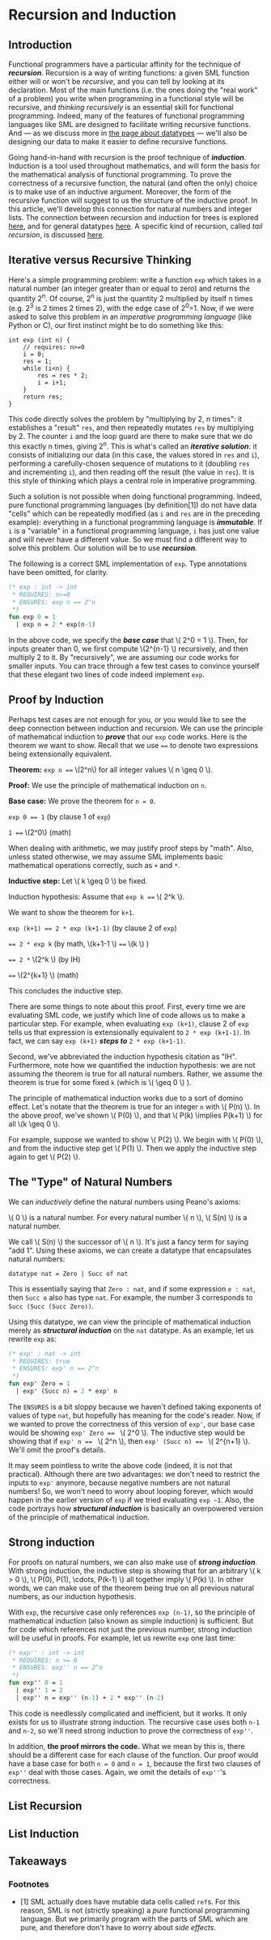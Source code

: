 # Recursion and Induction

## Introduction
Functional programmers have a particular affinity for the technique of **_recursion_**. Recursion is a way of writing functions: a given SML function either will or won't be _recursive_, and you can tell by looking at its declaration. Most of the main functions (i.e. the ones doing the "real work" of a problem) you write when programming in a functional style will be recursive, and _thinking recursively_ is an essential skill for functional programming. Indeed, many of the features of functional programming languages like SML are designed to facilitate writing recursive functions. And &mdash; as we discuss more in [the page about datatypes](datatypes.md) &mdash; we'll also be designing our data to make it easier to define recursive functions.

Going hand-in-hand with recursion is the proof technique of **_induction_**. Induction is a tool used throughout mathematics, and will form the basis for the mathematical analysis of functional programming. To prove the correctness of a recursive function, the natural (and often the only) choice is to make use of an inductive argument. Moreover, the form of the recursive function will suggest to us the structure of the inductive proof. In this article, we'll develop this connection for natural numbers and integer lists. The connection between recursion and induction for trees is explored [here](treeinduct.md), and for general datatypes [here](datatypes.md). A specific kind of recursion, called _tail recursion_, is discussed [here](tail.md).

## Iterative versus Recursive Thinking
Here's a simple programming problem: write a function `exp` which takes in a natural number (an integer greater than or equal to zero) and returns the quantity 2<sup>n</sup>. Of course, 2<sup>n</sup> is just the quantity 2 multiplied by itself n times (e.g. 2<sup>3</sup> is 2 times 2 times 2), with the edge case of 2<sup>0</sup>=1. Now, if we were asked to solve this problem in an _imperative programming language_ (like Python or C), our first instinct might be to do something like this:
```
int exp (int n) { 
    // requires: n>=0
    i = 0;
    res = 1;
    while (i<n) {
        res = res * 2;
        i = i+1;
    }
    return res;
}
```
This code directly solves the problem by "multiplying by 2, n times": it establishes a "result" `res`, and then repeatedly mutates `res` by multiplying by 2. The counter `i` and the loop guard are there to make sure that we do this exactly n times, giving 2<sup>n</sup>. This is what's called an **_iterative solution_**: it consists of initializing our data (in this case, the values stored in `res` and `i`), performing a carefully-chosen sequence of mutations to it (doubling `res` and incrementing `i`), and then reading off the result (the value in `res`). It is this style of thinking which plays a central role in imperative programming. 

Such a solution is not possible when doing functional programming. Indeed, pure functional programming languages (by definition[1]) do not have data "cells" which can be repeatedly modified (as `i` and `res` are in the preceding example): everything in a functional programming language is **_immutable_**. If `i` is a "variable" in a functional programming language, `i` has just one value and will never have a different value. So we must find a different way to solve this problem. Our solution will be to use **_recursion_**.

The following is a correct SML implementation of `exp`. Type annotations have been omitted, for clarity.
```sml
(* exp : int -> int
 * REQUIRES: n>=0 
 * ENSURES: exp n == 2^n
 *)
fun exp 0 = 1
  | exp n = 2 * exp(n-1)
```
In the above code, we specify the **_base case_** that \\( 2^0 = 1 \\). Then, for inputs greater than 0,
we first compute \\(2^{n-1} \\) recursively, and then multiply 2 to it.
By "recursively", we are assuming our code works for smaller inputs.
You can trace through a few test cases to convince yourself that these elegant two lines of code
indeed implement `exp`.

## Proof by Induction

Perhaps test cases are not enough for you, or you would like to see the deep connection
between induction and recursion. We can use the principle of mathematical induction to
**_prove_** that our `exp` code works. Here is the theorem we want to show. Recall that we use
`==` to denote two expressions being extensionally equivalent.

**Theorem:** `exp n ==` \\(2^n\\) for all integer values \\( n \geq 0 \\).

**Proof:** We use the principle of mathematical induction on `n`.

**Base case:** We prove the theorem for `n = 0`.

`exp 0 == 1` (by clause 1 of `exp`)

`1 ==` \\(2^0\\) (math)

When dealing with arithmetic, we may justify proof steps by "math".
Also, unless stated otherwise, we may assume SML implements basic mathematical operations correctly,
such as `+` and `*`.

**Inductive step:** Let \\( k \geq 0 \\) be fixed. 

Induction hypothesis: Assume that `exp k ==` \\( 2^k \\).

We want to show the theorem for `k+1`.

`exp (k+1) == 2 * exp (k+1-1)` (by clause 2 of `exp`)

`== 2 * exp k` (by math, \\(k+1-1 \\) `==` \\(k \\) )

`== 2 *` \\(2^k \\) (by IH)

`==` \\(2^{k+1} \\) (math)

This concludes the inductive step. 

There are some things to note about this proof. First, every time we are evaluating SML code,
we justify which line of code allows us to make a particular step.
For example, when evaluating `exp (k+1)`, clause 2 of `exp` tells us that expression is
extensionally equivalent to `2 * exp (k+1-1)`. In fact, we can say `exp (k+1)` **_steps to_**
`2 * exp (k+1-1)`.

Second, we've abbreviated the induction hypothesis citation as "IH". Furthermore, note how
we quantified the induction hypothesis: we are not assuming the theorem is true for all
natural numbers. Rather, we assume the theorem is true for some fixed `k` (which is \\( \geq 0 \\) ).

The principle of mathematical induction works due to a sort of domino effect. Let's notate
that the theorem is true for an integer `n` with \\( P(n) \\). In the above proof, we've shown
\\( P(0) \\), and that \\( P(k) \implies P(k+1) \\) for all \\(k \geq 0 \\).

For example, suppose we wanted to show \\( P(2) \\). We begin with \\( P(0) \\), and from the inductive step get
\\( P(1) \\). Then we apply the inductive step again to get \\( P(2) \\).

## The "Type" of Natural Numbers

We can *inductively* define the natural numbers using Peano's axioms:

\\( 0 \\) is a natural number.
For every natural number \\( n \\), \\( S(n) \\) is a natural number.

We call \\( S(n) \\) the successor of \\( n \\). It's just a fancy term for saying "add 1".
Using these axioms, we can create a datatype that encapsulates natural numbers:

`datatype nat = Zero | Succ of nat`

This is essentially saying that `Zero : nat`, and
if some expression `e : nat`, then `Succ e` also has type `nat`.
For example, the number 3 corresponds to `Succ (Succ (Succ Zero))`.

Using this datatype, we can view the principle of mathematical induction merely as
**_structural induction_** on the `nat` datatype. As an example, let us rewrite `exp` as:

```sml
(* exp' : nat -> int
 * REQUIRES: true 
 * ENSURES: exp' n == 2^n
 *)
fun exp' Zero = 1
  | exp' (Succ n) = 2 * exp' n
```

The `ENSURES` is a bit sloppy because we haven't defined taking exponents of values of type `nat`,
but hopefully has meaning for the code's reader. Now, if we wanted
to prove the correctness of this version of `exp'`, our base case would be showing
`exp' Zero == ` \\( 2^0 \\). The inductive step would be showing that if `exp' n == ` \\( 2^n \\), then
`exp' (Succ n) == ` \\( 2^{n+1} \\). We'll omit the proof's details.

It may seem pointless to write the above code (indeed, it is not that practical). Although there
are two advantages: we don't need to restrict the inputs to `exp'` anymore, because negative numbers
are not natural numbers! So, we won't need to worry about looping forever, which would happen
in the earlier version of `exp` if we tried evaluating `exp ~1`. Also, the code portrays how
**_structural induction_** is basically an overpowered version of the principle of mathematical induction.

## Strong induction

For proofs on natural numbers, we can also make use of **_strong induction_**. With strong induction, the
inductive step is showing that for an arbitrary \\( k > 0 \\),
\\( P(0), P(1), \cdots, P(k-1) \\) all together imply \\( P(k) \\). In other words, we can make use of
the theorem being true on all previous natural numbers, as our induction hypothesis.

With `exp`, the recursive case only references `exp (n-1)`, so the principle of mathematical induction
(also known as simple induction) is sufficient. But for code which references not just the previous number,
strong induction will be useful in proofs. For example, let us rewrite `exp` one last time:

```sml
(* exp'' : int -> int
 * REQUIRES: n >= 0
 * ENSURES: exp'' n == 2^n
 *)
fun exp'' 0 = 1
  | exp'' 1 = 2
  | exp'' n = exp'' (n-1) + 2 * exp'' (n-2)
```

This code is needlessly complicated and inefficient, but it works.
It only exists for us to illustrate strong induction. The recursive case uses both `n-1` and `n-2`,
so we'll need strong induction to prove the correctness of `exp''`.

In addition, **the proof mirrors the code.** What we mean by this is, there should be a different case
for each clause of the function. Our proof would have a base case for both `n = 0` and `n = 1`, because
the first two clauses of `exp''` deal with those cases. Again, we omit the details of `exp''`'s correctness.

## List Recursion



## List Induction

## Takeaways

### Footnotes
- [1] SML actually does have mutable data cells called `ref`s. For this reason, SML is not (strictly speaking) a _pure_ functional programming language. But we primarily program with the parts of SML which are pure, and therefore don't have to worry about _side effects_.
